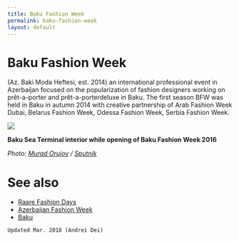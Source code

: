 ```yaml
---
title: Baku Fashion Week
permalink: baku-fashion-week
layout: default
---
```


# Baku Fashion Week

 (Az. Baki Moda Heftesi, est. 2014) an international professional event in Azerbaijan focused on the popularization of fashion designers working on prêt-a-porter and prêt-a-porterdeluxe in Baku. The first season BFW was held in Baku in autumn 2014 with creative partnership of Arab Fashion Week Dubai, Belarus Fashion Week, Odessa Fashion Week, Serbia Fashion Week.

![](http://sputnik.az/images/40516/15/405161520.jpg)

**Baku Sea Terminal interior while opening of Baku Fashion Week 2016**

*Photo: [Murad Orujov](orujov-murad) / [Sputnik](www.sputnik.az)*

# See also

- [Raare Fashion Days](raare-fashion-days)
- [Azerbaijan Fashion Week](azerbaijan-fashion-week)
- [Baku](baku)

`Updated Mar. 2018 (Andrei Dei)`
